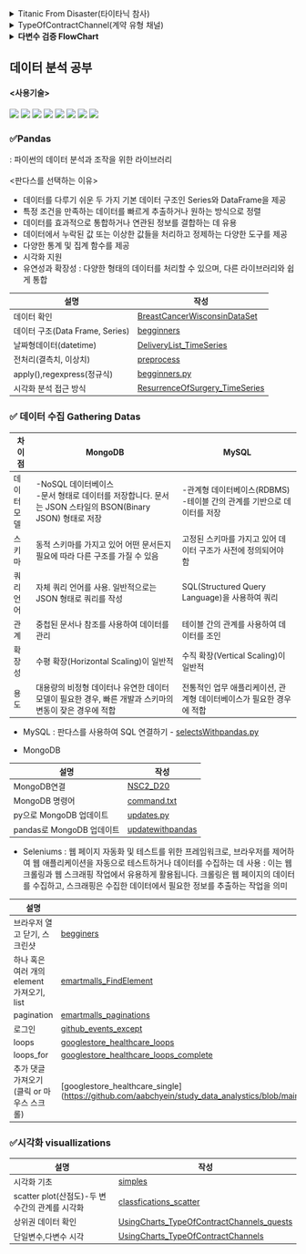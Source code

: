 <details>
<summary>Titanic From Disaster(타이타닉 참사)</summary>

  #### DDA (기술통계분석)
| Variable | Definition | 분석가 의견 |
| --- | --- | --- |
| PassengerId | 승객 고유 식별 번호| 수치형-이산형, 레코드 개수와 동일하기 때문에 분석에는 적당하지 않음 |
| survived | 생존여부( 0 = No, 1 = Yes ) | 범주형-명목형, 죽거나 살거나 두가지로 분류됨 |
| Pclass | 선실 등급 ( 1 = 1st, 2 = 2nd, 3 = 3rd) | 범주형-순서형, 티켓이 3개의 등급으로 분류됨 |
| Name | 승객 이름 | 범주형-명목형, 확인 결과 승객이 고유한 이름을 가지고 있음 |
| Sex | 승객 성별 | 범주형-명목형, 확인 결과 male/female 두가지로 분류됨 |
| Age | 승객 나이 | 수치형-이산형 |
| Sibsp | 함께 탑승한 형제, 자매, 배우자의 수 | 수치형-이산형, 타이타닉에 동승한 형제/자매/배우자를 합친수로 각각 다른 값이 존재 |
| Parch | 함께 탑승한 부모, 자녀의 수 | 수치형-이산형, 타이타닉에 동승한 부모님과 자녀를 합친수로 각각 다른 값이 존재 |
| Ticket | 티켓 번호 | 범주형-명목형, 탑승객마다 다른 티켓 번호를 가지고 있음 |
| Fare | 지불한 운임 비용 | 수치형-이산형 |
| Cabin | 선실 번호 | 범주형-명목형 |
| Embarked | 탑승한 항구(C = Cherbourg, Q = Queenstown, S = Southampton) | 범주형-명목형 |

</details>

<details>
<summary>TypeOfContractChannel(계약 유형 채널)</summary>

#### DDA (기술통계분석)
| Variable | Definition | Key | 분석가 의견 |
| --- | --- | --- | --- |
| id | 아이디 | | 수치형-이산형, 레코드 개수와 동일하기 때문에 분석에는 적당하지 않음 |
| type_of_contract | 계약방식 | 렌탈, 멤버십 | 범주형-명목형, 2개의 카테고리로 분류되어 순서나 계량적 의마가 없음 |
| type_of_contract2 | 계약종류 | Promotion, Normal, TAS, ... | 범주형-명목형, 데이터 간 순서나 계량적 의미 없음 |
| channel | 채널 | 서비스 방문, 홈쇼핑/방송, 렌탈 재계약... | 범주형-명목형, 20개의 카테고리로 나누어지고 순서나 계량적 의미가 없음 |
| datetime | 계약 날짜 | | 범주형-순서형, 계약 날짜는 날짜 간에 순서는 있지만 날짜 간의 간격이 일정하지 않고 동일하지 않음 |
| Term | 계약 기간 | 60, 36, 12, 39 | 범주형-명목형, 4개의 카테고리로 분류됨 |
| payment_type | 결제방식 | CMS, 카드이체, 무통장, ... | 범주형-명목형, 5개의 카테고리로 순서 상관없이 나누어짐 |
| product | 제품 | K1, K2, K3, K4, ... | 범주형-명목형, 순서 상관없는 6개의 제품 카테고리로 분류됨 |
| amount | 제품 가격 | | 수치형-이산형, 정수 값을 가지고 있으며 제품마다 각기 다른 가격을 가지고 있음 |
| state | 상태 | 계약확정, 해약확정, 기간만료, ... | 범주형-명목형, 4개의 카테고리로 분류됨 |
| overdue_count | 연체횟수 | | 수치형-이산형, 연속적인 값 중 하나의 정수값으로 표현됨 |
| overdue | 연체 | 있음, 없음 | 범주형-명목형, 2개의 카테고리로 분류. 대부분 없음에 해당되어 분석에는 적당하지 않음 |
| credit rating | 신용등급 | 1, 2, 5, 8, ... | 범주형-순서형, 신용등급은 일정 범위 내에서 순서대로 구분됨 |
| bank | 은행 | 새마을금고, 현대카드, 우리은행, ... | 범주형-명목형 |
| cancellation | 취소 | 정상, 해약 | 범주형-명목형, 정상 혹은 해약 2개의 범주로 분류됨 |
| age | 나이 | | 수치형-연속형, 나이는 연속적인 숫자로 표현되며 정수 또는 소수점 형태로도 표현이 가능함 |
| Mileage | 마일리지 | | 수치형-이산형, amount에 따라 마일리지가 달라짐 |

</details>
<details>
<summary><strong>다변수 검증 FlowChart</strong></summary>

![image](./images/HyeIn.drawio.png)
</details>

## 데이터 분석 공부
#### <사용기술>
<img src="https://img.shields.io/badge/ANACONDA-44A833?style=for-the-badge&logo=ANACONDA&logoColor=white"> <img src="https://img.shields.io/badge/GITHUB-181717?style=for-the-badge&logo=GITHUB&logoColor=white"> <img src="https://img.shields.io/badge/SELENIUM-43B02A?style=for-the-badge&logo=SELENIUM&logoColor=white"> <img src="https://img.shields.io/badge/PYTHON-3776AB?style=for-the-badge&logo=PYTHON&logoColor=white"> <img src="https://img.shields.io/badge/MONGODB-47A248?style=for-the-badge&logo=MONGODB&logoColor=white"> <img src="https://img.shields.io/badge/MYSQL-4479A1?style=for-the-badge&logo=MYSQL&logoColor=white"> <img src="https://img.shields.io/badge/VISUAL STUDIO CODE-007ACC?style=for-the-badge&logo=VISUAL STUDIO CODE&logoColor=white"> <img src="https://img.shields.io/badge/JUPYTER-F37626?style=for-the-badge&logo=JUPYTER&logoColor=white">
### ✅Pandas
: 파이썬의 데이터 분석과 조작을 위한 라이브러리<br><br>
<판다스를 선택하는 이유>
- 데이터를 다루기 쉬운 두 가지 기본 데이터 구조인 Series와 DataFrame을 제공
- 특정 조건을 만족하는 데이터를 빠르게 추출하거나 원하는 방식으로 정렬
- 데이터를 효과적으로 통합하거나 연관된 정보를 결합하는 데 유용
- 데이터에서 누락된 값 또는 이상한 값들을 처리하고 정제하는 다양한 도구를 제공
- 다양한 통계 및 집계 함수를 제공
- 시각화 지원
- 유연성과 확장성 : 다양한 형태의 데이터를 처리할 수 있으며, 다른 라이브러리와 쉽게 통합

|설명|작성|
|---|---|
|데이터 확인|[BreastCancerWisconsinDataSet](https://github.com/aabchyein/study_data_analystics/blob/main/codes/pandass/BreastCancerWisconsinDataSet.ipynb)|
|데이터 구조(Data Frame, Series)|[begginners](https://github.com/aabchyein/study_data_analystics/blob/main/codes/pandass/begginners.ipynb)|
|날짜형데이터(datetime)|[DeliveryList_TimeSeries](https://github.com/aabchyein/study_data_analystics/blob/main/codes/pandass/DeliveryList_TimeSeries.ipynb)|
|전처리(결측치, 이상치)|[preprocess](https://github.com/aabchyein/study_data_analystics/blob/main/codes/pandass/preprocess.ipynb)|
|apply(),regexpress(정규식)|[begginners.py](https://github.com/aabchyein/study_data_analystics/blob/main/codes/pandass/begginners.py)|
|시각화 분석 접근 방식|[ResurrenceOfSurgery_TimeSeries](https://github.com/aabchyein/study_data_analystics/blob/main/codes/pandass/ResurrenceOfSurgery_TimeSeries.ipynb)|

### ✅ 데이터 수집 Gathering Datas
|차이점|MongoDB|MySQL|
|---|---|---|
|데이터<br>모델|-NoSQL 데이터베이스<br>-문서 형태로 데이터를 저장합니다. 문서는 JSON 스타일의 BSON(Binary JSON) 형태로 저장|-관계형 데이터베이스(RDBMS)<br>-테이블 간의 관계를 기반으로 데이터를 저장|
|스키마|동적 스키마를 가지고 있어 어떤 문서든지 필요에 따라 다른 구조를 가질 수 있음|고정된 스키마를 가지고 있어 데이터 구조가 사전에 정의되어야 함|
|쿼리 언어|자체 쿼리 언어를 사용. 일반적으로는 JSON 형태로 쿼리를 작성|SQL(Structured Query Language)을 사용하여 쿼리|
|관계|중첩된 문서나 참조를 사용하여 데이터를 관리|테이블 간의 관계를 사용하여 데이터를 조인|
|확장성|수평 확장(Horizontal Scaling)이 일반적|수직 확장(Vertical Scaling)이 일반적|
|용도|대용량의 비정형 데이터나 유연한 데이터 모델이 필요한 경우, 빠른 개발과 스키마의 변동이 잦은 경우에 적합|전통적인 업무 애플리케이션, 관계형 데이터베이스가 필요한 경우에 적합|

- MySQL
: 판다스를 사용하여 SQL 연결하기 - [selectsWithpandas.py](https://github.com/aabchyein/study_data_analystics/blob/main/codes/gatheringdatas/mysql/selectsWithpandas.py)

- MongoDB

|설명|작성|
|---|---|
|MongoDB연결|[NSC2_D20](https://github.com/aabchyein/study_data_analystics/blob/main/codes/gatheringdatas/mongodb/NSC2_D20.ipynb)|
|MongoDB 명령어|[command.txt](https://github.com/aabchyein/study_data_analystics/blob/main/codes/gatheringdatas/mongodb/command.txt)|
|py으로 MongoDB 업데이트|[updates.py](https://github.com/aabchyein/study_data_analystics/blob/main/codes/gatheringdatas/mongodb/updates.py)|
|pandas로 MongoDB 업데이트|[updatewithpandas](https://github.com/aabchyein/study_data_analystics/blob/main/codes/gatheringdatas/mongodb/updatewithpandas.ipynb)|

- Seleniums
: 웹 페이지 자동화 및 테스트를 위한 프레임워크로, 브라우저를 제어하여 웹 애플리케이션을 자동으로 테스트하거나 데이터를 수집하는 데 사용
: 이는 웹 크롤링과 웹 스크래핑 작업에서 유용하게 활용됩니다. 크롤링은 웹 페이지의 데이터를 수집하고, 스크래핑은 수집한 데이터에서 필요한 정보를 추출하는 작업을 의미

|설명|작성|
|---|---|
|브라우저 열고 닫기, 스크린샷|[begginers](https://github.com/aabchyein/study_data_analystics/blob/main/codes/gatheringdatas/seleniums/begginers.ipynb)|
|하나 혹은 여러 개의 element 가져오기, list|[emartmalls_FindElement](https://github.com/aabchyein/study_data_analystics/blob/main/codes/gatheringdatas/seleniums/emartmalls_FindElement.ipynb)|
|pagination|[emartmalls_paginations](https://github.com/aabchyein/study_data_analystics/blob/main/codes/gatheringdatas/seleniums/emartmalls_paginations.ipynb)|
|로그인|[github_events_except](https://github.com/aabchyein/study_data_analystics/blob/main/codes/gatheringdatas/seleniums/github_events_except.ipynb)|
|loops|[googlestore_healthcare_loops](https://github.com/aabchyein/study_data_analystics/blob/main/codes/gatheringdatas/seleniums/googlestore_healthcare_loops.ipynb)|
|loops_for|[googlestore_healthcare_loops_complete](https://github.com/aabchyein/study_data_analystics/blob/main/codes/gatheringdatas/seleniums/googlestore_healthcare_loops_complete.ipynb)|
|추가 댓글 가져오기(클릭 or 마우스 스크롤)|[googlestore_healthcare_single](https://github.com/aabchyein/study_data_analystics/blob/main/codes/gatheringdatas/seleniums/googlestore_healthcare_single.ipynb|


### ✅시각화 visuallizations
|설명|작성|
|---|---|
|시각화 기초|[simples](https://github.com/aabchyein/study_data_analystics/blob/main/codes/visuallizations/simples.ipynb)|
|scatter plot(산점도)-두 변수간의 관계를 시각화|[classfications_scatter](https://github.com/aabchyein/study_data_analystics/blob/main/codes/visuallizations/classfications_scatter.ipynb)|
|상위권 데이터 확인|[UsingCharts_TypeOfContractChannels_quests](https://github.com/aabchyein/study_data_analystics/blob/main/codes/visuallizations/UsingCharts_TypeOfContractChannels_quests.ipynb)|
|단일변수,다변수 시각|[UsingCharts_TypeOfContractChannels](https://github.com/aabchyein/study_data_analystics/blob/main/codes/visuallizations/UsingCharts_TypeOfContractChannels.ipynb)|

